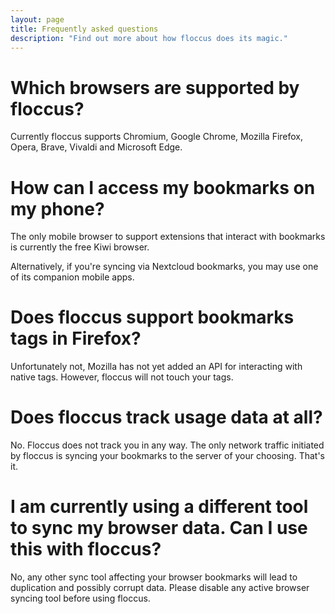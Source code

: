 ```yaml
---
layout: page
title: Frequently asked questions
description: "Find out more about how floccus does its magic."
---
```


# Which browsers are supported by floccus?
Currently floccus supports Chromium, Google Chrome, Mozilla Firefox, Opera, Brave, Vivaldi and Microsoft Edge.

# How can I access my bookmarks on my phone?
The only mobile browser to support extensions that interact with bookmarks is currently the free Kiwi browser.

Alternatively, if you're syncing via Nextcloud bookmarks, you may use one of its companion mobile apps.

# Does floccus support bookmarks tags in Firefox?
Unfortunately not, Mozilla has not yet added an API for interacting with native tags. However, floccus will not touch your tags.

# Does floccus track usage data at all?
No. Floccus does not track you in any way. The only network traffic initiated by floccus is syncing your bookmarks to the server of your choosing. That's it.

# I am currently using a different tool to sync my browser data. Can I use this with floccus?
No, any other sync tool affecting your browser bookmarks will lead to duplication and possibly corrupt data. Please disable any active browser syncing tool before using floccus.
